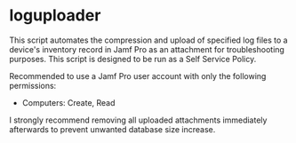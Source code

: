 # loguploader

This script automates the compression and upload of specified log files to a device's inventory record in Jamf Pro as an attachment for troubleshooting
purposes.  This script is designed to be run as a Self Service Policy.

Recommended to use a Jamf Pro user account with only the following permissions:
- Computers: Create, Read

I strongly recommend removing all uploaded attachments immediately afterwards to prevent unwanted database size increase.
